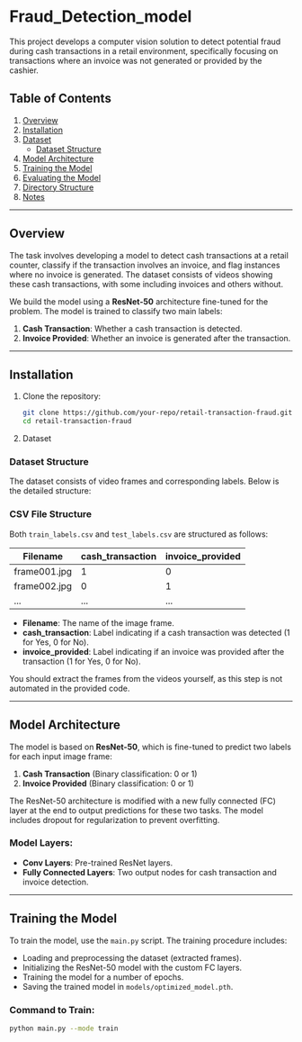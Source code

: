 # Fraud_Detection_model

This project develops a computer vision solution to detect potential fraud during cash transactions in a retail environment, specifically focusing on transactions where an invoice was not generated or provided by the cashier.

## Table of Contents
1. [Overview](#overview)
2. [Installation](#installation)
3. [Dataset](#dataset)
   - [Dataset Structure](#dataset-structure)
4. [Model Architecture](#model-architecture)
5. [Training the Model](#training-the-model)
6. [Evaluating the Model](#evaluating-the-model)
7. [Directory Structure](#directory-structure)
8. [Notes](#notes)

---

## Overview

The task involves developing a model to detect cash transactions at a retail counter, classify if the transaction involves an invoice, and flag instances where no invoice is generated. The dataset consists of videos showing these cash transactions, with some including invoices and others without.

We build the model using a **ResNet-50** architecture fine-tuned for the problem. The model is trained to classify two main labels:

1. **Cash Transaction**: Whether a cash transaction is detected.
2. **Invoice Provided**: Whether an invoice is generated after the transaction.

---

## Installation

1. Clone the repository:
   ```bash
   git clone https://github.com/your-repo/retail-transaction-fraud.git
   cd retail-transaction-fraud

2. Dataset

### Dataset Structure

The dataset consists of video frames and corresponding labels. Below is the detailed structure:


### CSV File Structure

Both `train_labels.csv` and `test_labels.csv` are structured as follows:

| Filename    | cash_transaction | invoice_provided |
|-------------|------------------|------------------|
| frame001.jpg | 1                | 0                |
| frame002.jpg | 0                | 1                |
| ...         | ...              | ...              |

- **Filename**: The name of the image frame.
- **cash_transaction**: Label indicating if a cash transaction was detected (1 for Yes, 0 for No).
- **invoice_provided**: Label indicating if an invoice was provided after the transaction (1 for Yes, 0 for No).

You should extract the frames from the videos yourself, as this step is not automated in the provided code.

---

## Model Architecture

The model is based on **ResNet-50**, which is fine-tuned to predict two labels for each input image frame:
1. **Cash Transaction** (Binary classification: 0 or 1)
2. **Invoice Provided** (Binary classification: 0 or 1)

The ResNet-50 architecture is modified with a new fully connected (FC) layer at the end to output predictions for these two tasks. The model includes dropout for regularization to prevent overfitting.

### Model Layers:
- **Conv Layers**: Pre-trained ResNet layers.
- **Fully Connected Layers**: Two output nodes for cash transaction and invoice detection.

---

## Training the Model

To train the model, use the `main.py` script. The training procedure includes:

- Loading and preprocessing the dataset (extracted frames).
- Initializing the ResNet-50 model with the custom FC layers.
- Training the model for a number of epochs.
- Saving the trained model in `models/optimized_model.pth`.

### Command to Train:
```bash
python main.py --mode train

